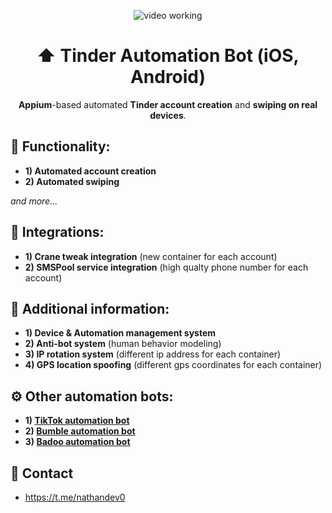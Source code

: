 <p align="center">
<img src="https://github.com/nathandev0/Tinder_Automation_Bot/blob/a100a1a9a4c20cdc88060f144e293a2ede2af34f/src/demo.gif" alt="video working"/>
</p>
<h1 align="center"> ⬆️ Tinder Automation Bot (iOS, Android) </h1>
<p align="center"><strong>Appium</strong>-based automated <strong>Tinder account creation</strong> and <strong> swiping on real devices</strong>.</p>
<h2 id="contact"> 👀 Functionality: </h2>

- **1) Automated account creation**
- **2) Automated swiping**

*and more...*

<h2 id="contact"> 🔗 Integrations: </h2>

- **1) Crane tweak integration** (new container for each account)
- **2) SMSPool service integration** (high qualty phone number for each account)

<h2 id="contact"> 📝 Additional information: </h2>

- **1) Device & Automation management system**
- **2) Anti-bot system** (human behavior modeling)
- **3) IP rotation system** (different ip address for each container)
- **4) GPS location spoofing** (different gps coordinates for each container)

<h2 id="contact"> ⚙️ Other automation bots: </h2>

- **1) [TikTok automation bot](https://github.com/nathandev0/Tiktok_Automation_Bot)**
- **2) [Bumble automation bot](https://github.com/nathandev0/Bumble_Automation_Bot)**
- **3) [Badoo automation bot](https://github.com/nathandev0/Badoo_Automation_Bot)**

<h2 id="contact"> 💬 Contact</h2>

- https://t.me/nathandev0
